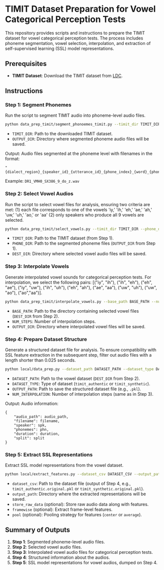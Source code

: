 
# TIMIT Dataset Preparation for Vowel Categorical Perception Tests

This repository provides scripts and instructions to prepare the TIMIT dataset for vowel categorical perception tests. The process includes phoneme segmentation, vowel selection, interpolation, and extraction of self-supervised learning (SSL) model representations.

## Prerequisites

- **TIMIT Dataset**: Download the TIMIT dataset from [LDC](https://catalog.ldc.upenn.edu/LDC93S1).


## Instructions

### Step 1: Segment Phonemes

Run the script to segment TIMIT audio into phoneme-level audio files.

```bash
python data_prep_timit/segment_phonoemes_timit.py --timit_dir TIMIT_DIR --output_dir OUTPUT_DIR
```

- `TIMIT_DIR`: Path to the downloaded TIMIT dataset.
- `OUTPUT_DIR`: Directory where segmented phoneme audio files will be saved.

Output: Audio files segmented at the phoneme level with filenames in the format:

```
"{dialect_region}_{speaker_id}_{utterance_id}_{phone_index}_{word}_{phone}.wav"
```

Example: `DR1_VMH0_SX386_9_do_z.wav`

### Step 2: Select Vowel Audios

Run the script to select vowel files for analysis, ensuring two criteria are met: 
(1) each file corresponds to one of the vowels 'iy,' 'ih,' 'eh,' 'ae,' 'ah,' 'uw,' 'uh,' 'ao,' or 'aa' (2) only speakers who produce all 9 vowels are selected.

```bash
python data_prep_timit/select_vowels.py --timit_dir TIMIT_DIR --phone_dir PHONE_DIR --dest_dir DEST_DIR
```

- `TIMIT_DIR`: Path to the TIMIT dataset (from Step 1).
- `PHONE_DIR`: Path to the segmented phoneme files (`OUTPUT_DIR` from Step 1).
- `DEST_DIR`: Directory where selected vowel audio files will be saved.

### Step 3: Interpolate Vowels

Generate interpolated vowel sounds for categorical perception tests.
For interpolation, we select the following pairs: [("iy", "ih"), ("ih", "eh"), ("eh", "ae"), ("iy", "uw"), ("ih", "uh"), ("eh", "ah"), ("ae", "aa"), ("uw", "uh"), ("uw", "ao"), ("ao","aa")].

```bash
python data_prep_timit/interpolate_vowels.py --base_path BASE_PATH --num_interpolation NUM_STEPS --output_dir OUTPUT_DIR
```

- `BASE_PATH`: Path to the directory containing selected vowel files (`DEST_DIR` from Step 2).
- `NUM_STEPS`: Number of interpolation steps.
- `OUTPUT_DIR`: Directory where interpolated vowel files will be saved.

### Step 4: Prepare Dataset Structure

Generate a structured dataset file for analysis.
To ensure compatibility with SSL feature extraction in the subsequent step, filter out audio files with a length shorter than 0.025 seconds.

```bash
python local/data_prep.py --dataset_path DATASET_PATH --dataset_type DATASET_TYPE --output_path OUTPUT_PATH --num_interpolation NUM_STEPS
```

- `DATASET_PATH`: Path to the vowel dataset (`DEST_DIR` from Step 2).
- `DATASET_TYPE`: Type of dataset (`timit_authentic` or `timit_synthetic`).
- `OUTPUT_PATH`: Path to save the structured dataset file (e.g., `.pkl`).
- `NUM_INTERPOLATION`: Number of interpolation steps (same as in Step 3).

Output: Audio information:

```
{
    "audio_path": audio_path,
    "filename": filename,
    "speaker": spk,
    "phonemes": phn,
    "duration": duration,
    "split": split
}
```

### Step 5: Extract SSL Representations

Extract SSL model representations from the vowel dataset.

```bash
python local/extract_features.py --dataset_csv DATASET_CSV --output_path OUTPUT_PATH --store_raw_data --framewise --pool
```

- `dataset_csv`: Path to the dataset file (output of Step 4, e.g., `timit_authentic.original.pkl` or `timit_synthetic.original.pkl`).
- `output_path`: Directory where the extracted representations will be saved.
- `store_raw_data` (optional): Store raw audio data along with features.
- `framewise` (optional): Extract frame-level features.
- `pool` (optional): Pooling strategy for features (`center` or `average`).


## Summary of Outputs

1. **Step 1**: Segmented phoneme-level audio files.
2. **Step 2**: Selected vowel audio files.
3. **Step 3**: Interpolated vowel audio files for categorical perception tests.
4. **Step 4**: Structured information about the audios.
5. **Step 5**: SSL model representations for vowel audios, dumped on Step 4.

